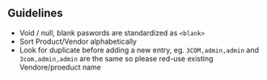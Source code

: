 ## Guidelines

- Void / null, blank paswords are standardized as `<blank>`
- Sort Product/Vendor alphabetically
- Look for duplicate before adding a new entry, eg. `3COM,admin,admin` and `3com,admin,admin` are the same so please red-use existing Vendore/proeduct name
